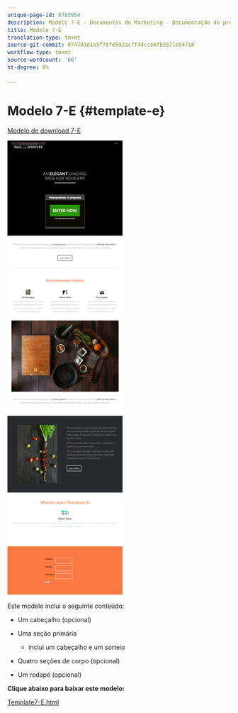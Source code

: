 ```yaml
---
unique-page-id: 8783954
description: Modelo 7-E - Documentos do Marketing - Documentação do produto
title: Modelo 7-E
translation-type: tm+mt
source-git-commit: 074701d1a5f75fe592ac7f44cce6fb3571e94710
workflow-type: tm+mt
source-wordcount: '66'
ht-degree: 0%

---
```



# Modelo 7-E {#template-e}

[Modelo de download 7-E](https://docs.marketo.com/download/attachments/8783954/template-7e.html?version=1&amp;modificationdate=1437693434000&amp;api=v2)

![](assets/image2015-7-29-15-3a11-3a34.png)

Este modelo inclui o seguinte conteúdo:

* Um cabeçalho (opcional)
* Uma seção primária

   * inclui um cabeçalho e um sorteio

* Quatro seções de corpo (opcional)
* Um rodapé (opcional)

**Clique abaixo para baixar este modelo:**

[Template7-E.html](https://docs.marketo.com/download/attachments/8783954/template-7e.html?version=1&amp;modificationdate=1437693434000&amp;api=v2)
